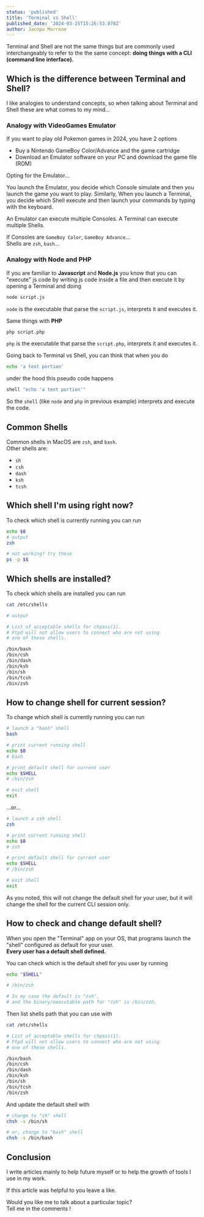 ```yaml
---
status: 'published'
title: 'Terminal vs Shell'
published_date: '2024-03-25T15:26:53.078Z'
author: Jacopo Marrone
---
```


Terminal and Shell are not the same things but are commonly used interchangeably to refer to the the same concept: **doing things with a CLI (command line interface).**

## Which is the difference between Terminal and Shell?

I like analogies to understand concepts, so when talking about Terminal and Shell these are what comes to my mind...

### Analogy with VideoGames Emulator

If you want to play old Pokemon games in 2024, you have 2 options

- Buy a Nintendo GameBoy Color/Advance and the game cartridge
- Download an Emulator software on your PC and download the game file (ROM)

Opting for the Emulator...

You launch the Emulator, you decide which Console simulate and then you launch the game you want to play.
Similarly, When you launch a Terminal, you decide which Shell execute and then launch your commands by typing with the keyboard.

An Emulator can execute multiple Consoles.
A Terminal can execute multiple Shells.

If Consoles are `GameBoy Color`, `GameBoy Advance`...  
Shells are `zsh`, `bash`...

### Analogy with Node and PHP

If you are familiar to **Javascript** and **Node.js** you know that you can "execute" js code by writing js code inside a file and then execute it by opening a Terminal and doing

```bash
node script.js
```

`node` is the executable that parse the `script.js`, interprets it and executes it.

Same things with **PHP**

```bash
php script.php
```

`php` is the executable that parse the `script.php`, interprets it and executes it.

Going back to Terminal vs Shell, you can think that when you do

```bash
echo 'a text portion'
```

under the hood this pseudo code happens

```bash
shell "echo 'a text portion'"
```

So the `shell` (like `node` and `php` in previous example) interprets and execute the code.

## Common Shells

Common shells in MacOS are `zsh`, and `bash`.  
Other shells are:

- `sh`
- `csh`
- `dash`
- `ksh`
- `tcsh`

## Which shell I'm using right now?

To check which shell is currently running you can run

```bash
echo $0
# output
zsh

# not working? try these
ps -p $$
```

## Which shells are installed?

To check which shells are installed you can run

```bash
cat /etc/shells

# output

# List of acceptable shells for chpass(1).
# Ftpd will not allow users to connect who are not using
# one of these shells.

/bin/bash
/bin/csh
/bin/dash
/bin/ksh
/bin/sh
/bin/tcsh
/bin/zsh
```

## How to change shell for current session?

To change which shell is currently running you can run

```bash
# launch a "bash" shell
bash

# print current running shell
echo $0 
# bash

# print default shell for current user
echo $SHELL
# /bin/zsh

# exit shell
exit
```

...or...

```bash
# launch a zsh shell
zsh

# print current running shell
echo $0 
# zsh

# print default shell for current user
echo $SHELL
# /bin/zsh

# exit shell
exit
```

As you noted, this will not change the default shell for your user, but it will change the shell for the current CLI session only.

## How to check and change default shell?

When you open the "Terminal" app on your OS, that programs launch the "shell" configured as default for your user.  
**Every user has a default shell defined.**

You can check which is the default shell for you user by running

```bash
echo "$SHELL"

# /bin/zsh

# In my case the default is "zsh", 
# and the binary/executable path for "zsh" is /bin/zsh.
```

Then list shells path that you can use with

```bash
cat /etc/shells

# List of acceptable shells for chpass(1).
# Ftpd will not allow users to connect who are not using
# one of these shells.

/bin/bash
/bin/csh
/bin/dash
/bin/ksh
/bin/sh
/bin/tcsh
/bin/zsh
```

And update the default shell with

```bash
# change to "sh" shell
chsh -s /bin/sh

# or, change to "bash" shell
chsh -s /bin/bash
```

## Conclusion

I write articles mainly to help future myself or to help the growth of tools I use in my work.

If this article was helpful to you leave a like.

Would you like me to talk about a particular topic?  
Tell me in the comments !
